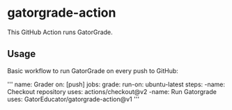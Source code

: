 # gatorgrade-action

This GitHub Action runs GatorGrade.

## Usage

Basic workflow to run GatorGrade on every push to GitHub:

'''
name: Grader
on: [push]
jobs:
    grade:
        run-on: ubuntu-latest
        steps:
            -name: Checkout repository
             uses: actions/checkout@v2
            -name: Run Gatorgrade
             uses: GatorEducator/gatorgrade-action@v1
'''